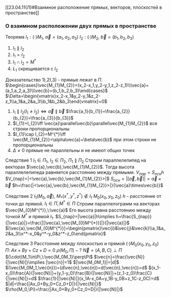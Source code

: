 [[23.04.11(Л)#Взаимное расположение прямых, векторов, плоскостей в пространстве]]

### О взаимном расположении двух прямых в пространстве
Теорема
$l_1:(\cdot)M_1,\:\vec{a}=(a_1,a_2,a_3)$
$l_2:(\cdot)M_2,\:\vec{b}=(b_1,b_2,b_3)$
1) $l_1\parallel l_2$
2) $l_1=l_2$
3) $l_{1}\cap l_{2}=M^{*}$
4) $L_{1}$ скрещивается с $l_{2}$

Доказательство
1),2),3) - прямые лежат в $\Pi$.
$\begin{cases}\vec{M_{1}M_{2}}=(x_2-x_1,y_2-y_1,z_2-z_1)\\\vec{a}=(a_1,a_2,a_3)\\\vec{b}=(b_1,b_2,b_3)\end{cases}$
$\Delta=\begin{vmatrix}x_2-x_1&y_2-y_1&z_2-z_1\\a_1&a_2&a_3\\b_1&b_2&b_3\end{vmatrix}=0$
1) $l_{1}\parallel l_2(l_{1}\neq l_{2})\iff \vec{a}\parallel\vec{b}$
   $\frac{a_1}{b_{1}}=\frac{a_{2}}{b_{2}}=\frac{a_{3}}{b_{3}}$
2) $l_{1}=l_{2}\iff \vec{a}\parallel\vec{b}\parallel\vec{M_{1}M_{2}}$
   все строки пропорциональны
3) $l_{1}\cap l_{2}=M^{*}\iff \vec{M_{1}M_{2}}=\alpha\vec{a}+\beta\vec{b}$
   при этом строки не пропорциональны
4) $\Delta\neq0$
   прямые не параллельны и не имеют общих точек

Следствие 1
$l_{1}\in\Pi_1,\:l_{2}\in\Pi_{2},\:\Pi_{1}\parallel\Pi_{2}$
Строим параллелепипед на векторах $\vec{a},\vec{b},\vec{M_{1}M_{2}}$.
Тогда высота параллелепипеда равняется расстоянию между прямыми.
$V_{пар}=S_{осн}h$
$V_{пар}=|<\vec{a},\vec{b},\vec{M_{1}M_{2}}>|$
$S_{осн}=|[\vec{a},\vec{b}]|=\vec{a}\times\vec{b}$
$h=\frac{|<\vec{a},\vec{b},\vec{M_{1}M_{2}}>|}{\vec{a}\times\vec{b}}$

Следствие 2
$l_{1}(M_{0},\vec{a}),\:M_{*}(x^*,y^*,z^*)\notin l_1$
$M_{0}(x_{0},y_{0},z_{0})$
$h$ - расстояние от точки до прямой.
$l_{1}\in\Pi,M^{*}\in \Pi$
Строим параллелограмм на векторах $\vec{M_{0}M^{*}},\:\vec{a}$
Его высота равна расстоянию между точкой $M^{*}$ и прямой $l_{1}$.
$S_{пар}=|\vec{a}|h\implies h=\frac{S_{пар}}{|\vec{a}|}=\frac{|[\vec{a},\vec{M_{0}M^{*}}]|}{|\vec{a}|}$
$[\vec{a},\vec{M_{0}M^{*}}]=\begin{pmatrix}\vec{i}&\vec{j}&\vec{k}\\a_1&a_2&a_3\\x^*-x_0&y^*-y_0&z^*-z_0\end{pmatrix}$

Следствие 3
Расстояние между плоскостью и прямой
$(\cdot)M_{0}(x_0,y_0,z_0)$
$\Pi:\:Ax+By+Cz+D=0$
$\rho(M_0,\Pi)-?$
$\vec{N}=(A,B,C)\perp\Pi$
$(\cdot)M_1\in\Pi,\:\vec{M_0M_1}\perp\Pi$
$\vec{n}=\frac{\vec{N}}{|\vec{N}|}\implies |\vec{n}|=1$
$|\vec{M_0M_1}|=|d|$
$(\vec{M_0M_1,\vec{n}})=(d\vec{n},\vec{n})=d(\vec{n},\vec{n})=d$
$(x_1-x_0)\frac{A}{|\vec{N}|}+(y_1-y_0)\frac{B}{|\vec{N}|}+(z_1-z_0)\frac{C}{|\vec{N}|}=d$
$\frac{1}{|\vec{N}|}(x_1A-x_0A+y_1B-y_0B+z_1C-z_0C)=d$
$|d|=\frac{|Ax_0+By_0+Cz_0+D|}{|\vec{N}|}$
$\rho(M_0,\Pi)=\frac{|Ax_0+By_0+Cz_0+D|}{|\vec{N}|}$
